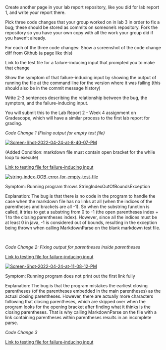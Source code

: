 Create another page in your lab report repository, like you did for lab report 1, and write your report there.

Pick three code changes that your group worked on in lab 3 in order to fix a bug; these should be stored as commits on someone’s repository. Fork the repository so you have your own copy with all the work your group did if you haven’t already.

For each of the three code changes:
Show a screenshot of the code change diff from Github (a page like this)

Link to the test file for a failure-inducing input that prompted you to make that change

Show the symptom of that failure-inducing input by showing the output of running the file at the command line for the version where it was failing (this should also be in the commit message history)

Write 2-3 sentences describing the relationship between the bug, the symptom, and the failure-inducing input.


You will submit this to the Lab Report 2 - Week 4 assignment on Gradescope, which will have a similar process to the first lab report for grading.

*Code Change 1 (Fixing output for empty test file)*

<a href="https://ibb.co/Prx3qD2"><img src="https://i.ibb.co/dfB18mN/Screen-Shot-2022-04-24-at-8-40-07-PM.png" alt="Screen-Shot-2022-04-24-at-8-40-07-PM" border="0"></a>
  
(Added Condition: markdown file must contain open bracket for the while loop to execute) 

  
[Link to testing file for failure-inducing input](https://github.com/R3dbAbyVamp/markdown-parser/blob/main/testing3.md)

  
<a href="https://ibb.co/zZfRz8k"><img src="https://i.ibb.co/bXdBkHf/string-index-OOB-error-for-empty-test-file.png" alt="string-index-OOB-error-for-empty-test-file" border="0"></a> 

Symptom: Running program throws StringIndexOutOfBoundsException  

Explanation: The bug is that there is no code in the program to handle the case when the markdown file has no links at all (when the indices of the parentheses and brackets are all -1). So when the substring function is called, it tries to get a substring from 0 to -1 (the open parentheses index + 1 to the closing parentheses index). However, since all the indices must be at least 0 in java, -1 is considered out of bounds, resulting in the exception being thrown when calling MarkdownParse on the blank markdown test file.    

&nbsp;

*Code Change 2: Fixing output for parentheses inside parentheses*

[Link to testing file for failure-inducing input](https://github.com/R3dbAbyVamp/markdown-parser/blob/main/testing2.md)

<a href="https://ibb.co/GCqVDwt"><img src="https://i.ibb.co/r5VZhPc/Screen-Shot-2022-04-24-at-11-08-12-PM.png" alt="Screen-Shot-2022-04-24-at-11-08-12-PM" border="0"></a>

Symptom: Running program does not print out the first link fully

Explanation: The bug is that the program mistakes the earliest closing parentheses (of the parentheses embedded in the main parentheses) as the actual closing parentheses. However, there are actually more characters following that closing parentheses, which are skipped over when the program looks for the opening bracket after finding what it thinks is the closing parentheses. That is why calling MarkdownParse on the file with a link containing parentheses within parentheses results in an incomplete parse.  

*Code Change 3*

[Link to testing file for failure-inducing input]()
